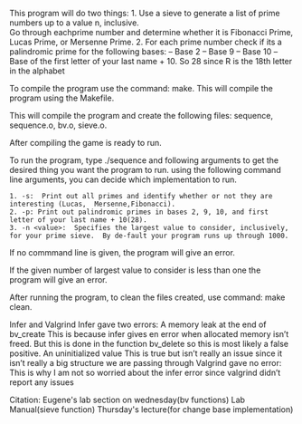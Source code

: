This program will do two things: 
	1. Use a sieve to generate a list of prime numbers up to a value n, inclusive.  
		Go through eachprime number and determine whether it is 
			Fibonacci Prime,
			Lucas Prime, 
			or Mersenne Prime.
	2. For each prime number check if its a palindromic prime for the following bases:
			– Base 2
			– Base 9
			– Base 10
			–Base of the first letter of your last name + 10. So 28 since R is the 18th letter in the alphabet

To compile the program use the command: make.
        This will compile the program using the Makefile.

This will compile the program and create the following files: sequence, sequence.o, bv.o, sieve.o.

After compiling the game is ready to run.

To run the program, type ./sequence and following arguments to get the desired thing you want the program to run.
        using the following command line arguments, you can decide which implementation to run.
	
	1. -s:  Print out all primes and identify whether or not they are interesting (Lucas,  Mersenne,Fibonacci).
	2. -p: Print out palindromic primes in bases 2, 9, 10, and first letter of your last name + 10(28).
	3. -n <value>:  Specifies the largest value to consider, inclusively, for your prime sieve.  By de-fault your program runs up through 1000.

If no commmand line is given, the program will give an error.

If the given number of largest value to consider is less than one the program will give an error.

After running the program, to clean the files created, use command: make clean.

Infer and Valgrind
    Infer gave two errors:
        A memory leak at the end of bv_create 
        	This is because infer gives en error when allocated memory isn’t freed.
		But this is done in the function bv_delete so this is most likely a false positive.
        An uninitialized value
		This is true but isn’t really an issue since it isn’t really a big structure we are passing through
    Valgrind gave no error:
	This is why I am not so worried about the infer error since valgrind didn’t report any issues


Citation:
        Eugene's lab section on wednesday(bv functions)
	Lab Manual(sieve function)
	Thursday's lecture(for change base implementation)
